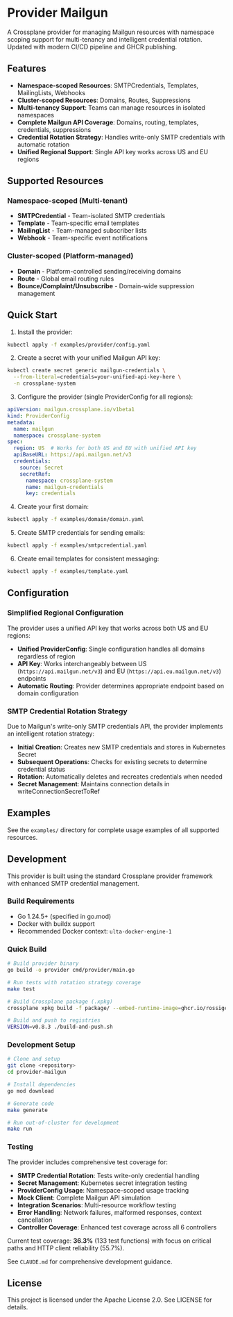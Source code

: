 # Provider Mailgun

A Crossplane provider for managing Mailgun resources with namespace scoping support for multi-tenancy and intelligent credential rotation. Updated with modern CI/CD pipeline and GHCR publishing.

## Features

- **Namespace-scoped Resources**: SMTPCredentials, Templates, MailingLists, Webhooks
- **Cluster-scoped Resources**: Domains, Routes, Suppressions
- **Multi-tenancy Support**: Teams can manage resources in isolated namespaces
- **Complete Mailgun API Coverage**: Domains, routing, templates, credentials, suppressions
- **Credential Rotation Strategy**: Handles write-only SMTP credentials with automatic rotation
- **Unified Regional Support**: Single API key works across US and EU regions

## Supported Resources

### Namespace-scoped (Multi-tenant)
- **SMTPCredential** - Team-isolated SMTP credentials
- **Template** - Team-specific email templates
- **MailingList** - Team-managed subscriber lists
- **Webhook** - Team-specific event notifications

### Cluster-scoped (Platform-managed)
- **Domain** - Platform-controlled sending/receiving domains
- **Route** - Global email routing rules
- **Bounce/Complaint/Unsubscribe** - Domain-wide suppression management

## Quick Start

1. Install the provider:
```bash
kubectl apply -f examples/provider/config.yaml
```

2. Create a secret with your unified Mailgun API key:
```bash
kubectl create secret generic mailgun-credentials \
  --from-literal=credentials=your-unified-api-key-here \
  -n crossplane-system
```

3. Configure the provider (single ProviderConfig for all regions):
```yaml
apiVersion: mailgun.crossplane.io/v1beta1
kind: ProviderConfig
metadata:
  name: mailgun
  namespace: crossplane-system
spec:
  region: US  # Works for both US and EU with unified API key
  apiBaseURL: https://api.mailgun.net/v3
  credentials:
    source: Secret
    secretRef:
      namespace: crossplane-system
      name: mailgun-credentials
      key: credentials
```

4. Create your first domain:
```bash
kubectl apply -f examples/domain/domain.yaml
```

5. Create SMTP credentials for sending emails:
```bash
kubectl apply -f examples/smtpcredential.yaml
```

6. Create email templates for consistent messaging:
```bash
kubectl apply -f examples/template.yaml
```

## Configuration

### Simplified Regional Configuration

The provider uses a unified API key that works across both US and EU regions:

- **Unified ProviderConfig**: Single configuration handles all domains regardless of region
- **API Key**: Works interchangeably between US (`https://api.mailgun.net/v3`) and EU (`https://api.eu.mailgun.net/v3`) endpoints
- **Automatic Routing**: Provider determines appropriate endpoint based on domain configuration

### SMTP Credential Rotation Strategy

Due to Mailgun's write-only SMTP credentials API, the provider implements an intelligent rotation strategy:

- **Initial Creation**: Creates new SMTP credentials and stores in Kubernetes Secret
- **Subsequent Operations**: Checks for existing secrets to determine credential status
- **Rotation**: Automatically deletes and recreates credentials when needed
- **Secret Management**: Maintains connection details in writeConnectionSecretToRef

## Examples

See the `examples/` directory for complete usage examples of all supported resources.

## Development

This provider is built using the standard Crossplane provider framework with enhanced SMTP credential management.

### Build Requirements
- Go 1.24.5+ (specified in go.mod)
- Docker with buildx support
- Recommended Docker context: `ulta-docker-engine-1`

### Quick Build
```bash
# Build provider binary
go build -o provider cmd/provider/main.go

# Run tests with rotation strategy coverage
make test

# Build Crossplane package (.xpkg)
crossplane xpkg build -f package/ --embed-runtime-image=ghcr.io/rossigee/provider-mailgun:v0.8.3

# Build and push to registries
VERSION=v0.8.3 ./build-and-push.sh
```

### Development Setup
```bash
# Clone and setup
git clone <repository>
cd provider-mailgun

# Install dependencies
go mod download

# Generate code
make generate

# Run out-of-cluster for development
make run
```

### Testing

The provider includes comprehensive test coverage for:
- **SMTP Credential Rotation**: Tests write-only credential handling
- **Secret Management**: Kubernetes secret integration testing
- **ProviderConfig Usage**: Namespace-scoped usage tracking
- **Mock Client**: Complete Mailgun API simulation
- **Integration Scenarios**: Multi-resource workflow testing
- **Error Handling**: Network failures, malformed responses, context cancellation
- **Controller Coverage**: Enhanced test coverage across all 6 controllers

Current test coverage: **36.3%** (133 test functions) with focus on critical paths and HTTP client reliability (55.7%).

See `CLAUDE.md` for comprehensive development guidance.

## License

This project is licensed under the Apache License 2.0. See LICENSE for details.
